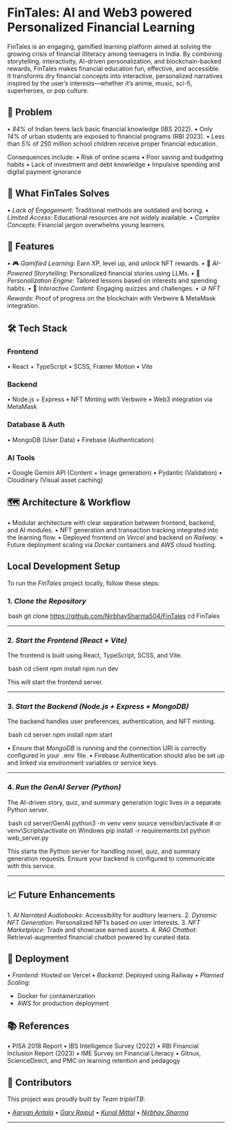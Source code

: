 # FinTales: AI and Web3 powered Personalized Financial Learning

FinTales is an engaging, gamified learning platform aimed at solving the growing crisis of financial illiteracy among teenagers in India. By combining storytelling, interactivity, AI-driven personalization, and blockchain-backed rewards, FinTales makes financial education fun, effective, and accessible.
It transforms dry financial concepts into interactive, personalized narratives inspired by the user’s interests—whether it’s anime, music, sci-fi, superheroes, or pop culture.


## 🚨 Problem

•⁠  ⁠*84%* of Indian teens lack basic financial knowledge (IBS 2022).
•⁠  ⁠Only *14%* of urban students are exposed to financial programs (RBI 2023).
•⁠  ⁠Less than *5%* of 250 million school children receive proper financial education.

Consequences include:
•⁠  ⁠Risk of online scams
•⁠  ⁠Poor saving and budgeting habits
•⁠  ⁠Lack of investment and debt knowledge
•⁠  ⁠Impulsive spending and digital payment ignorance

## 🎯 What FinTales Solves

•⁠  ⁠*Lack of Engagement*: Traditional methods are outdated and boring.
•⁠  ⁠*Limited Access*: Educational resources are not widely available.
•⁠  ⁠*Complex Concepts*: Financial jargon overwhelms young learners.

## 🌟 Features

•⁠  ⁠🎮 *Gamified Learning*: Earn XP, level up, and unlock NFT rewards.
•⁠  ⁠🤖 *AI-Powered Storytelling*: Personalized financial stories using LLMs.
•⁠  ⁠🎨 *Personalization Engine*: Tailored lessons based on interests and spending habits.
•⁠  ⁠🧠 *Interactive Content*: Engaging quizzes and challenges.
•⁠  ⁠🪙 *NFT Rewards*: Proof of progress on the blockchain with Verbwire & MetaMask integration.

## 🛠 Tech Stack

### Frontend
•⁠  ⁠React + TypeScript
•⁠  ⁠SCSS, Framer Motion
•⁠  ⁠Vite

### Backend
•⁠  ⁠Node.js + Express
•⁠  ⁠NFT Minting with Verbwire
•⁠  ⁠Web3 integration via MetaMask

### Database & Auth
•⁠  ⁠MongoDB (User Data)
•⁠  ⁠Firebase (Authentication)

### AI Tools
•⁠  ⁠Google Gemini API (Content + Image generation)
•⁠  ⁠Pydantic (Validation)
•⁠  ⁠Cloudinary (Visual asset caching)

## 🗺 Architecture & Workflow

•⁠  ⁠Modular architecture with clear separation between frontend, backend, and AI modules.
•⁠  ⁠NFT generation and transaction tracking integrated into the learning flow.
•⁠  ⁠Deployed frontend on *Vercel* and backend on *Railway*.
•⁠  ⁠Future deployment scaling via *Docker* containers and *AWS* cloud hosting.





## Local Development Setup

To run the *FinTales* project locally, follow these steps:

### 1. *Clone the Repository*

⁠ bash
git clone https://github.com/NirbhaySharma504/FinTales
cd FinTales
 ⁠

---

### 2. *Start the Frontend (React + Vite)*

The frontend is built using React, TypeScript, SCSS, and Vite.

⁠ bash
cd client
npm install
npm run dev
 ⁠

This will start the frontend server.

---

### 3. *Start the Backend (Node.js + Express + MongoDB)*

The backend handles user preferences, authentication, and NFT minting.

⁠ bash
cd server
npm install
npm start
 ⁠

•⁠  ⁠Ensure that *MongoDB* is running and the connection URI is correctly configured in your ⁠ .env ⁠ file.
•⁠  ⁠Firebase Authentication should also be set up and linked via environment variables or service keys.

---

### 4. *Run the GenAI Server (Python)*

The AI-driven story, quiz, and summary generation logic lives in a separate Python server.

⁠ bash
cd server/GenAI
python3 -m venv venv
source venv/bin/activate  # or venv\Scripts\activate on Windows
pip install -r requirements.txt
python web_server.py
 ⁠

This starts the Python server for handling novel, quiz, and summary generation requests. Ensure your backend is configured to communicate with this service.

---



## 📈 Future Enhancements

1.⁠ ⁠*AI Narrated Audiobooks*: Accessibility for auditory learners.
2.⁠ ⁠*Dynamic NFT Generation*: Personalized NFTs based on user interests.
3.⁠ ⁠*NFT Marketplace*: Trade and showcase earned assets.
4.⁠ ⁠*RAG Chatbot*: Retrieval-augmented financial chatbot powered by curated data.

## 🚀 Deployment

•⁠  ⁠*Frontend*: Hosted on Vercel
•⁠  ⁠*Backend*: Deployed using Railway
•⁠  ⁠*Planned Scaling*:
  - Docker for containerization
  - AWS for production deployment

## 📚 References

•⁠  ⁠PISA 2018 Report
•⁠  ⁠IBS Intelligence Survey (2022)
•⁠  ⁠RBI Financial Inclusion Report (2023)
•⁠  ⁠IME Survey on Financial Literacy
•⁠  ⁠Gitnux, ScienceDirect, and PMC on learning retention and pedagogy

## 👥 Contributors

This project was proudly built by *Team tripleITB*:

•⁠  ⁠[*Aaryan Antala*](https://www.linkedin.com/in/aaryan-antala/)
•⁠  ⁠[*Garv Rajput*](https://www.linkedin.com/in/garv-rajput-96b462234/)
•⁠  ⁠[*Kunal Mittal*](https://www.linkedin.com/in/kunal-mittal-749a1a27b/)
•⁠  ⁠[*Nirbhay Sharma*](https://www.linkedin.com/in/nirbhay-sharma-575639280/)

---

